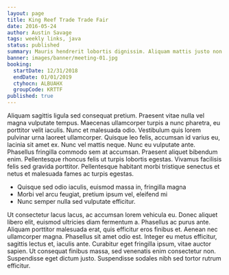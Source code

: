 ```yaml
---
layout: page
title: King Reef Trade Trade Fair
date: 2016-05-24
author: Austin Savage
tags: weekly links, java
status: published
summary: Mauris hendrerit lobortis dignissim. Aliquam mattis justo non diam convallis.
banner: images/banner/meeting-01.jpg
booking:
  startDate: 12/31/2018
  endDate: 01/01/2019
  ctyhocn: ALBUAHX
  groupCode: KRTTF
published: true
---
```

Aliquam sagittis ligula sed consequat pretium. Praesent vitae nulla vel magna vulputate tempus. Maecenas ullamcorper turpis a nunc pharetra, eu porttitor velit iaculis. Nunc et malesuada odio. Vestibulum quis lorem pulvinar urna laoreet ullamcorper. Quisque leo felis, accumsan id varius eu, lacinia sit amet ex. Nunc vel mattis neque. Nunc eu vulputate ante. Phasellus fringilla commodo sem at accumsan. Praesent aliquet bibendum enim. Pellentesque rhoncus felis ut turpis lobortis egestas. Vivamus facilisis felis sed gravida porttitor. Pellentesque habitant morbi tristique senectus et netus et malesuada fames ac turpis egestas.

* Quisque sed odio iaculis, euismod massa in, fringilla magna
* Morbi vel arcu feugiat, pretium ipsum vel, eleifend mi
* Nunc semper nulla sed vulputate efficitur.

Ut consectetur lacus lacus, ac accumsan lorem vehicula eu. Donec aliquet libero elit, euismod ultricies diam fermentum a. Phasellus ac purus ante. Aliquam porttitor malesuada erat, quis efficitur eros finibus et. Aenean nec ullamcorper magna. Phasellus sit amet odio est. Integer eu metus efficitur, sagittis lectus et, iaculis ante. Curabitur eget fringilla ipsum, vitae auctor sapien. Ut consequat finibus massa, sed venenatis enim consectetur non. Suspendisse eget dictum justo. Suspendisse sodales nibh sed tortor rutrum efficitur.
